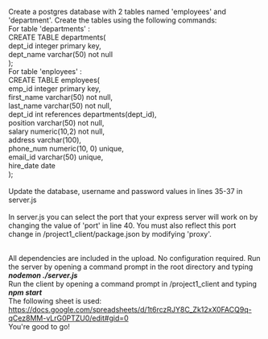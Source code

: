Create a postgres database with 2 tables named 'employees' and 'department'. Create the tables using the following commands: <br />
For table 'departments' :<br /> 
  CREATE TABLE departments( <br />
     dept_id integer primary key, <br />
     dept_name varchar(50) not null <br />
  ); <br />
For table 'enployees' : <br />
  CREATE TABLE employees( <br />
    emp_id integer primary key, <br />
    first_name varchar(50) not null, <br />
    last_name varchar(50) not null, <br />
    dept_id int references departments(dept_id), <br />
    position varchar(50) not null, <br /> 
    salary numeric(10,2) not null, <br />
    address varchar(100), <br />
    phone_num numeric(10, 0) unique, <br />
    email_id varchar(50) unique, <br />
    hire_date date <br />
  ); <br />
  <br />
  Update the database, username and password values in lines 35-37 in server.js <br />
  <br /> 
  In server.js you can select the port that your express server will work on by changing the value of 'port' in line 40. You must also reflect this port change in /project1_client/package.json by modifying 'proxy'. 
  <br /> <br />
  
  All dependencies are included in the upload. No configuration required.
  Run the server by opening a command prompt in the root directory and typing  <b><i>nodemon ./server.js</i></b> <br />
  Run the client by opening a command prompt in /project1_client and typing <b><i>npm start</i></b><br />
  The following sheet is used: https://docs.google.com/spreadsheets/d/1t6rczRJY8C_Zk12xX0FACQ9q-qCez8MM-vLrG0PTZU0/edit#gid=0 <br />
  You're good to go!
